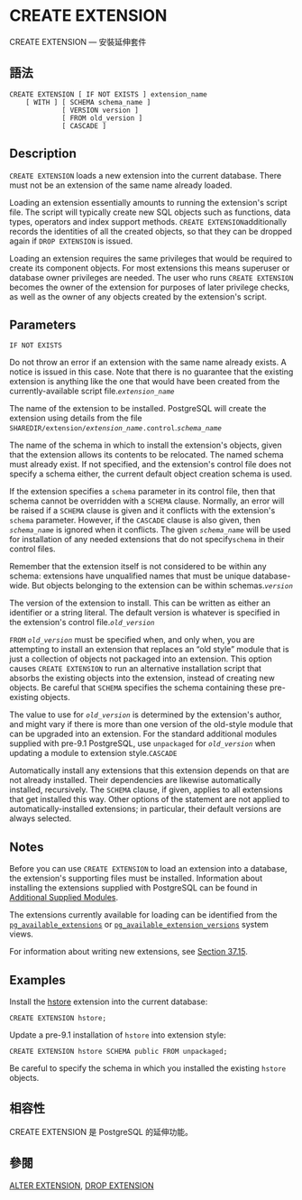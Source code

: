 # CREATE EXTENSION

CREATE EXTENSION — 安裝延伸套件

## 語法

```text
CREATE EXTENSION [ IF NOT EXISTS ] extension_name
    [ WITH ] [ SCHEMA schema_name ]
             [ VERSION version ]
             [ FROM old_version ]
             [ CASCADE ]
```

## Description

`CREATE EXTENSION` loads a new extension into the current database. There must not be an extension of the same name already loaded.

Loading an extension essentially amounts to running the extension's script file. The script will typically create new SQL objects such as functions, data types, operators and index support methods. `CREATE EXTENSION`additionally records the identities of all the created objects, so that they can be dropped again if `DROP EXTENSION` is issued.

Loading an extension requires the same privileges that would be required to create its component objects. For most extensions this means superuser or database owner privileges are needed. The user who runs `CREATE EXTENSION` becomes the owner of the extension for purposes of later privilege checks, as well as the owner of any objects created by the extension's script.

## Parameters

`IF NOT EXISTS`

Do not throw an error if an extension with the same name already exists. A notice is issued in this case. Note that there is no guarantee that the existing extension is anything like the one that would have been created from the currently-available script file._`extension_name`_

The name of the extension to be installed. PostgreSQL will create the extension using details from the file `SHAREDIR/extension/`_`extension_name`_`.control`._`schema_name`_

The name of the schema in which to install the extension's objects, given that the extension allows its contents to be relocated. The named schema must already exist. If not specified, and the extension's control file does not specify a schema either, the current default object creation schema is used.

If the extension specifies a `schema` parameter in its control file, then that schema cannot be overridden with a `SCHEMA` clause. Normally, an error will be raised if a `SCHEMA` clause is given and it conflicts with the extension's `schema` parameter. However, if the `CASCADE` clause is also given, then _`schema_name`_ is ignored when it conflicts. The given _`schema_name`_ will be used for installation of any needed extensions that do not specify`schema` in their control files.

Remember that the extension itself is not considered to be within any schema: extensions have unqualified names that must be unique database-wide. But objects belonging to the extension can be within schemas._`version`_

The version of the extension to install. This can be written as either an identifier or a string literal. The default version is whatever is specified in the extension's control file._`old_version`_

`FROM` _`old_version`_ must be specified when, and only when, you are attempting to install an extension that replaces an “old style” module that is just a collection of objects not packaged into an extension. This option causes `CREATE EXTENSION` to run an alternative installation script that absorbs the existing objects into the extension, instead of creating new objects. Be careful that `SCHEMA` specifies the schema containing these pre-existing objects.

The value to use for _`old_version`_ is determined by the extension's author, and might vary if there is more than one version of the old-style module that can be upgraded into an extension. For the standard additional modules supplied with pre-9.1 PostgreSQL, use `unpackaged` for _`old_version`_ when updating a module to extension style.`CASCADE`

Automatically install any extensions that this extension depends on that are not already installed. Their dependencies are likewise automatically installed, recursively. The `SCHEMA` clause, if given, applies to all extensions that get installed this way. Other options of the statement are not applied to automatically-installed extensions; in particular, their default versions are always selected.

## Notes

Before you can use `CREATE EXTENSION` to load an extension into a database, the extension's supporting files must be installed. Information about installing the extensions supplied with PostgreSQL can be found in [Additional Supplied Modules](https://www.postgresql.org/docs/10/static/contrib.html).

The extensions currently available for loading can be identified from the [`pg_available_extensions`](https://www.postgresql.org/docs/10/static/view-pg-available-extensions.html) or [`pg_available_extension_versions`](https://www.postgresql.org/docs/10/static/view-pg-available-extension-versions.html) system views.

For information about writing new extensions, see [Section 37.15](https://www.postgresql.org/docs/10/static/extend-extensions.html).

## Examples

Install the [hstore](https://www.postgresql.org/docs/10/static/hstore.html) extension into the current database:

```text
CREATE EXTENSION hstore;
```

Update a pre-9.1 installation of `hstore` into extension style:

```text
CREATE EXTENSION hstore SCHEMA public FROM unpackaged;
```

Be careful to specify the schema in which you installed the existing `hstore` objects.

## 相容性

CREATE EXTENSION 是 PostgreSQL 的延伸功能。

## 參閱

[ALTER EXTENSION](alter-extension.md), [DROP EXTENSION](drop-extension.md)

